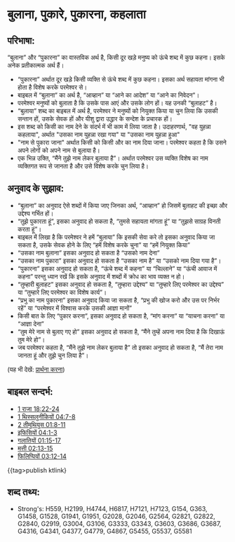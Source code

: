 # बुलाना, पुकारे, पुकारना, कहलाता #

## परिभाषा: ##

“बुलाना” और “पुकारना” का वास्तविक अर्थ है, किसी दूर खड़े मनुष्य को ऊंचे शब्द में कुछ कहना। इसके अनेक प्रतीकात्मक अर्थ हैं।

* “पुकारना” अर्थात दूर खड़े किसी व्यक्ति से ऊंचे शब्द में कुछ कहना। इसका अर्थ सहायता मांगना भी होता है विशेष करके परमेश्वर से।
* बाइबल में “बुलाना” का अर्थ है, “आव्हान” या “आने का आदेश” या “आने का निवेदन”।
* परमेश्वर मनुष्यों को बुलाता है कि उसके पास आएं और उसके लोग हों। यह उनकी “बुलाहट” है।
* “बुलाया” शब्द का बाइबल में अर्थ है, परमेश्वर ने मनुष्यों को नियुक्त किया या चुन लिया कि उसकी सन्तान हों, उसके सेवक हों और यीशु द्वारा उद्धार के सन्देश के प्रचारक हों।
* इस शब्द को किसी का नाम देने के संदर्भ में भी काम में लिया जाता है। उदाहरणार्थ, "वह युहन्ना कहलाया", अर्थात "उसका नाम युहन्ना रखा गया" या "उसका नाम युहन्ना हुआ"
* "नाम से पुकारा जाना" अर्थात किसी को किसी और का नाम दिया जाना। परमेश्वर कहता है कि उसने अपने लोगों को अपने नाम से बुलाया है।
* एक भिन्न उक्ति, “मैंने तुझे नाम लेकर बुलाया है”। अर्थात परमेश्वर उस व्यक्ति विशेष का नाम व्यक्तिगत रूप से जानता है और उसे विशेष करके चुन लिया है।

## अनुवाद के सुझाव: ##

* “बुलाना” का अनुवाद ऐसे शब्दों में किया जाए जिनका अर्थ, “आव्हान” हो जिसमें बुलाहट की इच्छा और उद्देश्य गर्भित हों।
* “तुझे पुकारता हूं”, इसका अनुवाद हो सकता है, “तुमसे सहायता मांगता हूं” या “तुझसे साग्रह विनती करता हूं”।
* बाइबल में लिखा है कि परमेश्वर ने हमें “बुलाया” कि इसकी सेवा करे तो इसका अनुवाद किया जा सकता है, उसके सेवक होने के लिए “हमें विशेष करके चुना” या “हमें नियुक्त किया”
* “उसका नाम बुलाना” इसका अनुवाद हो सकता है “उसको नाम देना”
* “उसका नाम पुकारा” इसका अनुवाद हो सकता है “उसका नाम है” या “उसको नाम दिया गया है”।
* “पुकारना” इसका अनुवाद हो सकता है, “ऊंचे शब्द में कहना” या “चिल्लाने” या “ऊंची आवाज में कहना” परन्तु ध्यान रखें कि इसके अनुवाद में शब्दों में क्रोध का भाव व्यक्त न हो।
* “तुम्हारी बुलाहट” इसका अनुवाद हो सकता है, “तुम्हारा उद्देश्य” या “तुम्हारे लिए परमेश्वर का उद्देश्य” या “तुम्हारे लिए परमेश्वर का विशेष कार्य”।
* “प्रभु का नाम पुकारना” इसका अनुवाद किया जा सकता है, “प्रभु की खोज करो और उस पर निर्भर रहें” या “परमेश्वर में विश्वास करके उसकी आज्ञा मानों”
* किसी बात के लिए “पुकार करना”, इसका अनुवाद हो सकता है, “मांग करना” या “याचना करना” या “आज्ञा देना”
* “तुम मेरे नाम से बुलाए गए हो” इसका अनुवाद हो सकता है, “मैंने तुम्हें अपना नाम दिया है कि दिखाऊं तुम मेरे हो”।
* जब परमेश्वर कहता है, “मैंने तुझे नाम लेकर बुलाया है” तो इसका अनुवाद हो सकता है, “मैं तेरा नाम जानता हूं और तुझे चुन लिया है”।

(यह भी देखें: [प्रार्थना करना](../kt/pray.md))

## बाइबल सन्दर्भ: ##

* [1 राजा 18:22-24](rc://en/tn/help/1ki/18/22)
* [1 थिस्सलुनीकियों 04:7-8](rc://en/tn/help/1th/04/07)
* [2 तीमुथियुस 01:8-11](rc://en/tn/help/2ti/01/08)
* [इफिसियों 04:1-3](rc://en/tn/help/eph/04/01)
* [गलातियों 01:15-17](rc://en/tn/help/gal/01/15)
* [मत्ती 02:13-15](rc://en/tn/help/mat/02/13)
* [फिलिप्पियों 03:12-14](rc://en/tn/help/php/03/12)

{{tag>publish ktlink}


## शब्द तथ्य: ##

* Strong's: H559, H2199, H4744, H6817, H7121, H7123, G154, G363, G1458, G1528, G1941, G1951, G2028, G2046, G2564, G2821, G2822, G2840, G2919, G3004, G3106, G3333, G3343, G3603, G3686, G3687, G4316, G4341, G4377, G4779, G4867, G5455, G5537, G5581
